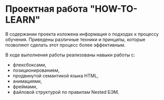 # Проектная работа "HOW-TO-LEARN"

В содержании проекта изложена информация о подходах к процессу обучения. Приведены различные техники и принципы, которые позволяют сделать этот процесс более эффективным.

В ходе выполнения работы реализованы навыки работы с:
* флексбоксами,
* позиционированием,
* продвинутой семантикой языка HTML,
* анимациями,
* фреймами,
* файловой структурой по правилам Nested БЭМ.

